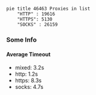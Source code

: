 
```mermaid
pie title 46463 Proxies in list
    "HTTP" : 19616
    "HTTPS": 5130
    "SOCKS" : 26159
```

### Some Info
#### Average Timeout

- mixed: 3.2s
- http: 1.2s
- https: 8.3s
- socks: 4.7s